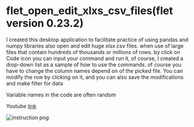 # flet_open_edit_xlxs_csv_files(flet version 0.23.2)
I created this desktop application  to facilitate  practice of using pandas and numpy  libraries also open and edit huge xlsx csv files.
 when use of large files that contain hundreds of thousands or millions of rows.
by click on Code icon you can  input your command and run it, of course, I created a drop-down list as a sample of how to use the commands.
 of course you have to change  the column names depend on of the picked file. You can modify the row by clicking on it, and you can also save the modifications and make filter for data

 Variable names in the code are often random


 
 
 Youtube 
[link](https://www.youtube.com/watch?v=eRItslIn6Ok)


![instruction png](https://github.com/user-attachments/assets/9a6fd766-3dbd-45b8-9ef4-bfb10f01fa54)
